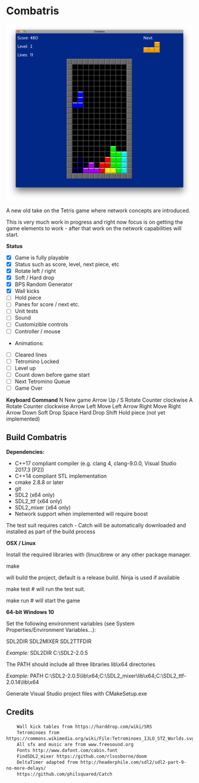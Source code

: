 # Combatris

![screenshots](screenshots/combatris-demo-1.png)

A new old take on the Tetris game where network concepts are introduced.

This is very much work in progress and right now focus is on getting the game
elements to work - after that work on the network capabilities will start.

**Status**
- [x] Game is fully playable
- [x] Status such as score, level, next piece, etc
- [x] Rotate left / right
- [x] Soft / Hard drop
- [x] BPS Random Generator
- [x] Wall kicks
- [ ] Hold piece
- [ ] Panes for score / next etc.
- [ ] Unit tests
- [ ] Sound
- [ ] Customizible controls
- [ ] Controller / mouse
- Animations:
- [ ] Cleared lines
- [ ] Tetromino Locked
- [ ] Level up
- [ ] Count down before game start
- [ ] Next Tetromino Queue
- [ ] Game Over

**Keyboard Command**
N                     New game
Arrow Up / S          Rotate Counter clockwise
A                     Rotate Counter clockwise
Arrow Left            Move Left
Arrow Right           Move Right
Arrow Down            Soft Drop
Space                 Hard Drop
Shift                 Hold piece (not yet implemented)

## Build Combatris

**Dependencies:**
* C++17 compliant compiler (e.g. clang 4, clang-9.0.0, Visual Studio 2017.3 [P2])
* C++14 compliant STL implementation
* cmake 2.8.8 or later
* git
* SDL2 (x64 only)
* SDL2_ttf (x64 only)
* SDL2_mixer (x64 only)
* Network support when implemented will require boost

The test suit requires catch - Catch will be automatically downloaded and installed
as part of the build process

**OSX / Linux**

Install the required libraries with (linux)brew or any other package manager.

make

will build the project, default is a release build. Ninja is used if available

make test # will run the test suit.

make run # will start the game

**64-bit Windows 10**

Set the following environment variables (see System Properties/Environment Variables...):

SDL2DIR
SDL2MIXER
SDL2TTFDIR

*Example:*
SDL2DIR C:\SDL2-2.0.5

The PATH should include all three libraries lib\x64 directories

*Example:*
PATH C:\SDL2-2.0.5\lib\x64;C:\SDL2_mixer\lib\x64;C:\SDL2_ttf-2.0.14\lib\x64

Generate Visual Studio project files with CMakeSetup.exe

## Credits

        Wall kick tables from https://harddrop.com/wiki/SRS
        Tetrominoes from https://commons.wikimedia.org/wiki/File:Tetrominoes_IJLO_STZ_Worlds.svg
        All sfx and music are from www.freesound.org
        Fonts http://www.dafont.com/cabin.font
        FindSDL2_mixer https://github.com/rlsosborne/doom
        DeltaTimer adapted from http://headerphile.com/sdl2/sdl2-part-9-no-more-delays/
        https://github.com/philsquared/Catch
